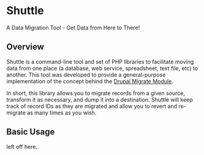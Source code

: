 # Shuttle

A Data Migration Tool - Get Data from Here to There!

## Overview

Shuttle is a command-line tool and set of PHP libraries to facilitate
moving data from one place (a database, web service, spreadsheet, text file,
etc) to another.  This tool was developed to provide a general-purpose
implementation of the concept behind the [Drupal Migrate Module](https://www.drupal.org/project/migrate).

In short, this library allows you to migrate records from a given source,
transform it as necessary, and dump it into a destination.  Shuttle will
keep track of record IDs as they are migrated and allow you to revert and re-migrate
as many times as you wish.

## Basic Usage

left off here..

